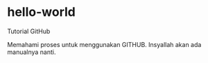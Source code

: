 # hello-world
Tutorial GitHub

Memahami proses untuk menggunakan GITHUB.
Insyallah akan ada manualnya nanti.
